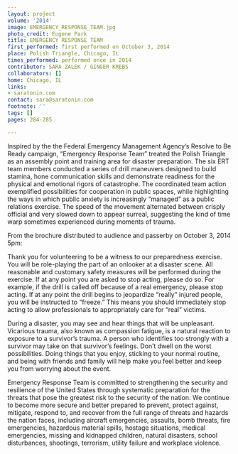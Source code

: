 ```yaml
---
layout: project
volume: '2014'
image: EMERGENCY_RESPONSE_TEAM.jpg
photo_credit: Eugene Park
title: EMERGENCY RESPONSE TEAM
first_performed: first performed on October 3, 2014
place: Polish Triangle, Chicago, IL
times_performed: performed once in 2014
contributor: SARA ZALEK / GINGER KREBS
collaborators: []
home: Chicago, IL
links:
- saratonin.com
contact: sara@saratonin.com
footnote: ''
tags: []
pages: 284-285

---
```


Inspired by the the Federal Emergency Management Agency’s Resolve to Be Ready campaign, “Emergency Response Team” treated the Polish Triangle as an assembly point and training area for disaster preparation. The six ERT team members conducted a series of drill maneuvers designed to build stamina, hone communication skills and demonstrate readiness for the physical and emotional rigors of catastrophe. The coordinated team action exemplified possibilities for cooperation in public spaces, while highlighting the ways in which public anxiety is increasingly “managed” as a public relations exercise. The speed of the movement alternated between crisply official and very slowed down to appear surreal, suggesting the kind of time warp sometimes experienced during moments of trauma.

From the brochure distributed to audience and passerby on October 3, 2014 5pm:

Thank you for volunteering to be a witness to our preparedness exercise. You will be role-playing the part of an onlooker at a disaster scene. All reasonable and customary safety measures will be performed during the exercise. If at any point you are asked to stop acting, please do so. For example, if the drill is called off because of a real emergency, please stop acting. If at any point the drill begins to jeopardize “really” injured people, you will be instructed to “freeze.” This means you should immediately stop acting to allow professionals to appropriately care for “real” victims.

During a disaster, you may see and hear things that will be unpleasant. Vicarious trauma, also known as compassion fatigue, is a natural reaction to exposure to a survivor’s trauma. A person who identifies too strongly with a survivor may take on that survivor’s feelings. Don’t dwell on the worst possibilities. Doing things that you enjoy, sticking to your normal routine, and being with friends and family will help make you feel better and keep you from worrying about the event.

Emergency Response Team is committed to strengthening the security and resilience of the United States through systematic preparation for the threats that pose the greatest risk to the security of the nation. We continue to become more secure and better prepared to prevent, protect against, mitigate, respond to, and recover from the full range of threats and hazards the nation faces, including aircraft emergencies, assaults, bomb threats, fire emergencies, hazardous material spills, hostage situations, medical emergencies, missing and kidnapped children, natural disasters, school disturbances, shootings, terrorism, utility failure and workplace violence.
